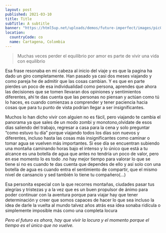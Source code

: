 ```yaml
---
layout: post
published: 2021-03-10
title: Title
subTitle: A subtitle
banner: "https://html5up.net/uploads/demos/future-imperfect/images/pic02.jpg"
location:
  countryCode: co
  name: Cartagena, Colombia
---
```


> Muchas veces perder el equilibrio por amor es parte de vivir una vida con equilibrio

Esa frase resonaba en mi cabeza al inicio del viaje y es que la pagina ha dado un giro completamente. Han pasado ya casi dos meses viajando y como pareja he de admitir que las cosas cambian. Y es que en parte pierdes un poco de esa individualidad como persona, aprendes que ahora las decisiones que se tomen llevaran dos opiniones y sentimientos diferentes, ahí te das cuenta que las personas no piensan y actúan como tú lo haces, es cuando comienzas a comprender y tener paciencia hacia cosas que para tu punto de vista podrían llegar a ser insignificantes.

Muchos lo han dicho vivir con alguien no es fácil, pero viajando te cambia el panorama ya que sales de un modo zombi y monotono,olvidate de esos días saliendo del trabajo, regresar a casa para la cena y solo preguntar “como estuvo tu día” porque viajando todos los días son nuevos y diferentes, incluso hasta las cosas más insignificantes como caminar o tomar agua se vuelven más importantes. Si ese día se encuentran subiendo una montaña caminando horas bajo el intenso y lo único que está a tu alcance es una botella de agua que antes no tendría un poco de valor, pero en ese momento lo es todo .no hay mejor tiempo para valorar lo que se tiene si no es cuando te das cuenta que dependes de ello y así solo con una botella de agua es cuando entra el sentimiento de compartir, que el mismo nivel de cansancio y sed también lo tiene tu compañero(...)

Esa personita especial con la que recorres montañas, ciudades pasar tus alegrías y tristezas y a la vez que es un buen propulsor de ánimo para poder continuar con la aventura porque para viajar hay que tener determinación y creer que somos capaces de hacer lo que sea incluso la idea de darle la vuelta al mundo talvez años atrás esa idea sonaba ridícula o simplemente imposible más como una completa locura

_Pero el futuro es ahora, hay que vivir la locura y el momento porque el tiempo es el único que no vuelve._
